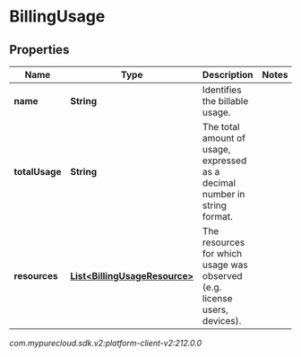 # BillingUsage


## Properties

| Name | Type | Description | Notes |
| ------------ | ------------- | ------------- | ------------- |
| **name** | **String** | Identifies the billable usage. |  |
| **totalUsage** | **String** | The total amount of usage, expressed as a decimal number in string format. |  |
| **resources** | [**List&lt;BillingUsageResource&gt;**](BillingUsageResource) | The resources for which usage was observed (e.g. license users, devices). |  |




_com.mypurecloud.sdk.v2:platform-client-v2:212.0.0_
